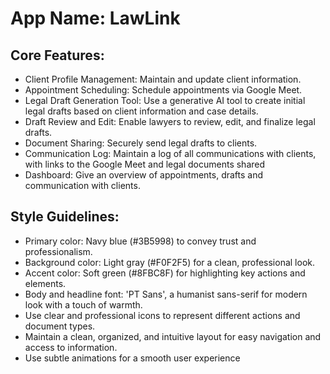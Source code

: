 # **App Name**: LawLink

## Core Features:

- Client Profile Management: Maintain and update client information.
- Appointment Scheduling: Schedule appointments via Google Meet.
- Legal Draft Generation Tool: Use a generative AI tool to create initial legal drafts based on client information and case details.
- Draft Review and Edit: Enable lawyers to review, edit, and finalize legal drafts.
- Document Sharing: Securely send legal drafts to clients.
- Communication Log: Maintain a log of all communications with clients, with links to the Google Meet and legal documents shared
- Dashboard: Give an overview of appointments, drafts and communication with clients.

## Style Guidelines:

- Primary color: Navy blue (#3B5998) to convey trust and professionalism.
- Background color: Light gray (#F0F2F5) for a clean, professional look.
- Accent color: Soft green (#8FBC8F) for highlighting key actions and elements.
- Body and headline font: 'PT Sans', a humanist sans-serif for modern look with a touch of warmth.
- Use clear and professional icons to represent different actions and document types.
- Maintain a clean, organized, and intuitive layout for easy navigation and access to information.
- Use subtle animations for a smooth user experience